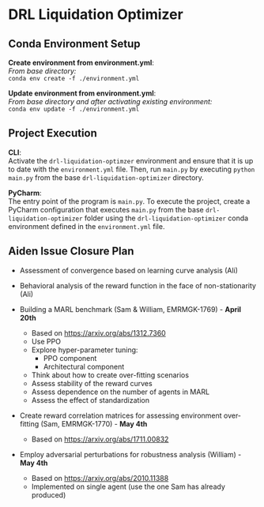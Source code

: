 # DRL Liquidation Optimizer
## Conda Environment Setup
**Create environment from environment.yml**:  
*From base directory:*  
```conda env create -f ./environment.yml```

**Update environment from environment.yml**:  
*From base directory and after activating existing environment:*  
```conda env update -f ./environment.yml```

## Project Execution
**CLI**:  
Activate the ```drl-liquidation-optimzer``` environment and ensure that it is up to date with the ```environment.yml``` file. Then, run ```main.py``` by executing ```python main.py``` from the base ```drl-liquidation-optimizer``` directory. 

**PyCharm**:  
The entry point of the program is ```main.py```. To execute the project, create a PyCharm configuration that executes ```main.py``` from the base ```drl-liquidation-optimizer``` folder using the ```drl-liquidation-optimizer``` conda environment defined in the ```environment.yml``` file. 



## Aiden Issue Closure Plan
- Assessment of convergence based on learning curve analysis (Ali)
- Behavioral analysis of the reward function in the face of non-stationarity (Ali)


- Building a MARL benchmark (Sam & William, EMRMGK-1769) - **April 20th**
	- Based on https://arxiv.org/abs/1312.7360
	- Use PPO
	- Explore hyper-parameter tuning:
		- PPO component
		- Architectural component
	- Think about how to create over-fitting scenarios
	- Assess stability of the reward curves
	- Assess dependence on the number of agents in MARL
	- Assess the effect of standardization
- Create reward correlation matrices for assessing environment over-fitting (Sam, EMRMGK-1770) - **May 4th**
	- Based on https://arxiv.org/abs/1711.00832


- Employ adversarial perturbations for robustness analysis (William) - **May 4th**
	- Based on https://arxiv.org/abs/2010.11388
	- Implemented on single agent (use the one Sam has already produced)
	


